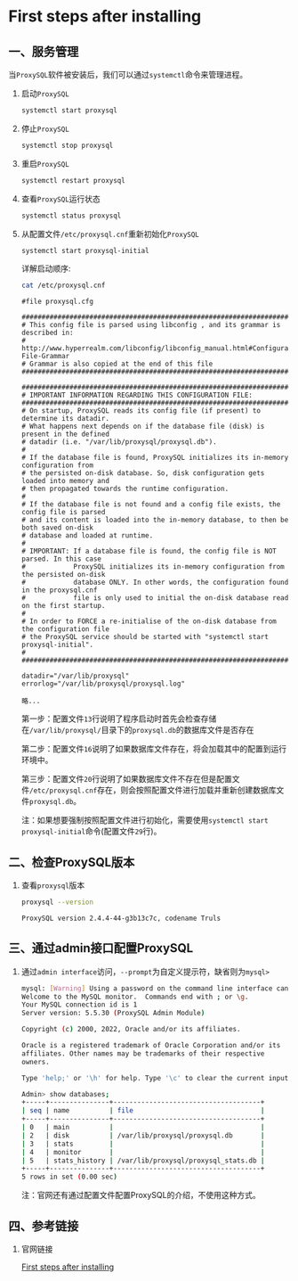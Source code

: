 # First steps after installing

## 一、服务管理

当`ProxySQL`软件被安装后，我们可以通过`systemctl`命令来管理进程。

1. 启动`ProxySQL`

   ```sh
   systemctl start proxysql
   ```

2. 停止`ProxySQL`

   ```sh
   systemctl stop proxysql
   ```

3. 重启`ProxySQL`

   ```sh
   systemctl restart proxysql
   ```

4. 查看`ProxySQL`运行状态

   ```sh
   systemctl status proxysql
   ```

5. 从配置文件`/etc/proxysql.cnf`重新初始化`ProxySQL`

   ```sh
   systemctl start proxysql-initial
   ```

   详解启动顺序:

   ```sh
   cat /etc/proxysql.cnf
   ```

   ```sh{13,16,20,29}
   #file proxysql.cfg
   
   ########################################################################################
   # This config file is parsed using libconfig , and its grammar is described in:
   # http://www.hyperrealm.com/libconfig/libconfig_manual.html#Configuration-File-Grammar
   # Grammar is also copied at the end of this file
   ########################################################################################
   
   ########################################################################################
   # IMPORTANT INFORMATION REGARDING THIS CONFIGURATION FILE:
   ########################################################################################
   # On startup, ProxySQL reads its config file (if present) to determine its datadir.
   # What happens next depends on if the database file (disk) is present in the defined
   # datadir (i.e. "/var/lib/proxysql/proxysql.db").
   #
   # If the database file is found, ProxySQL initializes its in-memory configuration from
   # the persisted on-disk database. So, disk configuration gets loaded into memory and
   # then propagated towards the runtime configuration.
   #
   # If the database file is not found and a config file exists, the config file is parsed
   # and its content is loaded into the in-memory database, to then be both saved on-disk
   # database and loaded at runtime.
   #
   # IMPORTANT: If a database file is found, the config file is NOT parsed. In this case
   #            ProxySQL initializes its in-memory configuration from the persisted on-disk
   #            database ONLY. In other words, the configuration found in the proxysql.cnf
   #            file is only used to initial the on-disk database read on the first startup.
   #
   # In order to FORCE a re-initialise of the on-disk database from the configuration file
   # the ProxySQL service should be started with "systemctl start proxysql-initial".
   #
   ########################################################################################
   
   datadir="/var/lib/proxysql"
   errorlog="/var/lib/proxysql/proxysql.log"
   
   略...
   ```

   第一步：配置文件`13`行说明了程序启动时首先会检查存储在`/var/lib/proxysql/`目录下的`proxysql.db`的数据库文件是否存在

   第二步：配置文件`16`说明了如果数据库文件存在，将会加载其中的配置到运行环境中。

   第三步：配置文件`20`行说明了如果数据库文件不存在但是配置文件`/etc/proxysql.cnf`存在，则会按照配置文件进行加载并重新创建数据库文件`proxysql.db`。

   注：如果想要强制按照配置文件进行初始化，需要使用`systemctl start proxysql-initial`命令(配置文件`29`行)。



## 二、检查ProxySQL版本

1. 查看`proxysql`版本

   ```sh
   proxysql --version
   ```

   ```sh
   ProxySQL version 2.4.4-44-g3b13c7c, codename Truls
   ```



## 三、通过admin接口配置ProxySQL

1. 通过`admin interface`访问，`--prompt`为自定义提示符，缺省则为`mysql>`

   ```sh
   mysql: [Warning] Using a password on the command line interface can be insecure.
   Welcome to the MySQL monitor.  Commands end with ; or \g.
   Your MySQL connection id is 1
   Server version: 5.5.30 (ProxySQL Admin Module)
   
   Copyright (c) 2000, 2022, Oracle and/or its affiliates.
   
   Oracle is a registered trademark of Oracle Corporation and/or its
   affiliates. Other names may be trademarks of their respective
   owners.
   
   Type 'help;' or '\h' for help. Type '\c' to clear the current input statement.
   
   Admin> show databases;
   +-----+---------------+-------------------------------------+
   | seq | name          | file                                |
   +-----+---------------+-------------------------------------+
   | 0   | main          |                                     |
   | 2   | disk          | /var/lib/proxysql/proxysql.db       |
   | 3   | stats         |                                     |
   | 4   | monitor       |                                     |
   | 5   | stats_history | /var/lib/proxysql/proxysql_stats.db |
   +-----+---------------+-------------------------------------+
   5 rows in set (0.00 sec)
   ```

   注：官网还有通过配置文件配置ProxySQL的介绍，不使用这种方式。



## 四、参考链接

1. 官网链接

   [First steps after installing](https://proxysql.com/documentation/getting-started)
